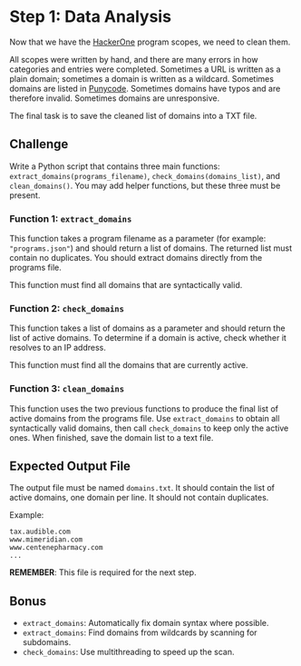 # Step 1: Data Analysis

Now that we have the [HackerOne](https://hackerone.com/) program scopes, we need to clean them.

All scopes were written by hand, and there are many errors in how categories and entries were completed.
Sometimes a URL is written as a plain domain; sometimes a domain is written as a wildcard.
Sometimes domains are listed in [Punycode](https://fr.wikipedia.org/wiki/Punycode).
Sometimes domains have typos and are therefore invalid.
Sometimes domains are unresponsive.

The final task is to save the cleaned list of domains into a TXT file.

## Challenge

Write a Python script that contains three main functions: `extract_domains(programs_filename)`, `check_domains(domains_list)`, and `clean_domains()`.
You may add helper functions, but these three must be present.

### Function 1: `extract_domains`

This function takes a program filename as a parameter (for example: `"programs.json"`) and should return a list of domains.
The returned list must contain no duplicates. You should extract domains directly from the programs file.

This function must find all domains that are syntactically valid.

### Function 2: `check_domains`

This function takes a list of domains as a parameter and should return the list of active domains.
To determine if a domain is active, check whether it resolves to an IP address.

This function must find all the domains that are currently active.

### Function 3: `clean_domains`

This function uses the two previous functions to produce the final list of active domains from the programs file.
Use `extract_domains` to obtain all syntactically valid domains, then call `check_domains` to keep only the active ones. When finished, save the domain list to a text file.

## Expected Output File

The output file must be named `domains.txt`.
It should contain the list of active domains, one domain per line.
It should not contain duplicates.

Example:

```
tax.audible.com
www.mimeridian.com
www.centenepharmacy.com
...
```

**REMEMBER**: This file is required for the next step.

## Bonus

* `extract_domains`: Automatically fix domain syntax where possible.
* `extract_domains`: Find domains from wildcards by scanning for subdomains.
* `check_domains`: Use multithreading to speed up the scan.
